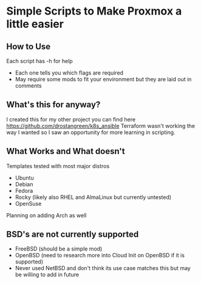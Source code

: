 # Simple Scripts to Make Proxmox a little easier

## How to Use
Each script has -h for help
- Each one tells you which flags are required
- May require some mods to fit your environment but they are laid out in comments

## What's this for anyway?
I created this for my other project you can find here https://github.com/drostangreen/k8s_ansible
Terraform wasn't working the way I wanted so I saw an opportunity for more learning in scripting.

## What Works and What doesn't
Templates tested with most major distros
- Ubuntu
- Debian
- Fedora
- Rocky (likely also RHEL and AlmaLinux but currently untested)
- OpenSuse

Planning on adding Arch as well

## BSD's are not currently supported
- FreeBSD (should be a simple mod)
- OpenBSD (need to research more into Cloud Init on OpenBSD if it is supported)
- Never used NetBSD and don't think its use case matches this but may be willing to add in future
